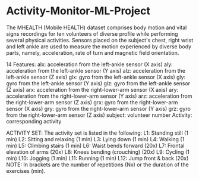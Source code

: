 # Activity-Monitor-ML-Project
The MHEALTH (Mobile HEALTH) dataset comprises body motion and vital signs recordings for ten volunteers of diverse profile while performing several physical activities. Sensors placed on the subject's chest, right wrist and left ankle are used to measure the motion experienced by diverse body parts, namely, acceleration, rate of turn and magnetic field orientation. 

14 Features:
          alx: acceleration from the left-ankle sensor (X axis)
          aly: acceleration from the left-ankle sensor (Y axis)
          alz: acceleration from the left-ankle sensor (Z axis)
          glx: gyro from the left-ankle sensor (X axis)
          gly: gyro from the left-ankle sensor (Y axis)
          glz: gyro from the left-ankle sensor (Z axis)
          arx: acceleration from the right-lower-arm sensor (X axis)
          ary: acceleration from the right-lower-arm sensor (Y axis)
          arz: acceleration from the right-lower-arm sensor (Z axis)
          grx: gyro from the right-lower-arm sensor (X axis)
          gry: gyro from the right-lower-arm sensor (Y axis)
          grz: gyro from the right-lower-arm sensor (Z axis)
          subject: volunteer number
          Activity: corresponding activity
          
ACTIVITY SET:
The activity set is listed in the following:
          L1: Standing still (1 min)
          L2: Sitting and relaxing (1 min)
          L3: Lying down (1 min)
          L4: Walking (1 min)
          L5: Climbing stairs (1 min)
          L6: Waist bends forward (20x)
          L7: Frontal elevation of arms (20x)
          L8: Knees bending (crouching) (20x)
          L9: Cycling (1 min)
          L10: Jogging (1 min)
          L11: Running (1 min)
          L12: Jump front & back (20x)
          NOTE: In brackets are the number of repetitions (Nx) or the duration of                   the exercises (min).

